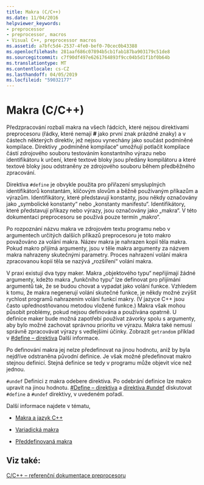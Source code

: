 ```yaml
---
title: Makra (C/C++)
ms.date: 11/04/2016
helpviewer_keywords:
- preprocessor
- preprocessor, macros
- Visual C++, preprocessor macros
ms.assetid: a7bfc5d4-2537-4fe0-bef0-70cec0b43388
ms.openlocfilehash: 281aaf686c07894b5cb1fab187ba903179c51de8
ms.sourcegitcommit: c7f90df497e6261764893f9cc04b5d1f1bf0b64b
ms.translationtype: MT
ms.contentlocale: cs-CZ
ms.lasthandoff: 04/05/2019
ms.locfileid: "59032177"
---
```

# <a name="macros-cc"></a>Makra (C/C++)
Předzpracování rozbalí makra na všech řádcích, které nejsou direktivami preprocesoru (řádky, které nemají **#** jako první znak prázdné znaky) a v částech některých direktiv, jež nejsou vynechány jako součást podmíněné kompilace. Direktivy „podmíněné kompilace“ umožňují potlačit kompilace částí zdrojového souboru testováním konstantního výrazu nebo identifikátoru k určení, které textové bloky jsou předány kompilátoru a které textové bloky jsou odstraněny ze zdrojového souboru během předběžného zpracování.

Direktiva `#define` je obvykle použita pro přiřazení smysluplných identifikátorů konstantám, klíčovým slovům a běžně používaným příkazům a výrazům. Identifikátory, které představují konstanty, jsou někdy označovány jako „symbolické konstanty“ nebo „konstanty manifestu“. Identifikátory, které představují příkazy nebo výrazy, jsou označovány jako „makra“. V této dokumentaci preprocesoru se používá pouze termín „makro“.

Po rozpoznání názvu makra ve zdrojovém textu programu nebo v argumentech určitých dalších příkazů preprocesoru je toto makro považováno za volání makra. Název makra je nahrazen kopií těla makra. Pokud makro přijímá argumenty, jsou v těle makra argumenty za názvem makra nahrazeny skutečnými parametry. Proces nahrazení volání makra zpracovanou kopií těla se nazývá „rozšíření“ volání makra.

V praxi existují dva typy maker. Makra „objektového typu“ nepřijímají žádné argumenty, kdežto makra „funkčního typu“ lze definovat pro přijímání argumentů tak, že se budou chovat a vypadat jako volání funkce. Vzhledem k tomu, že makra negenerují volání skutečné funkce, je někdy možné zvýšit rychlost programů nahrazením volání funkcí makry. (V jazyce C++ jsou často upřednostňovanou metodou vložené funkce.) Makra však mohou působit problémy, pokud nejsou definována a používána opatrně. U definice maker bude možná zapotřebí používat závorky spolu s argumenty, aby bylo možné zachovat správnou prioritu ve výrazu. Makra také nemusí správně zpracovávat výrazy s vedlejšími účinky. Zobrazit `getrandom` příklad v [#define – direktiva](../preprocessor/hash-define-directive-c-cpp.md) Další informace.

Po definování makra jej nelze předefinovat na jinou hodnotu, aniž by byla nejdříve odstraněna původní definice. Je však možné předefinovat makro stejnou definicí. Stejná definice se tedy v programu může objevit více než jednou.

`#undef` Definici z makra odebere direktiva. Po odebrání definice lze makro upravit na jinou hodnotu. [#Define – direktiva](../preprocessor/hash-define-directive-c-cpp.md) a [direktiva #undef](../preprocessor/hash-undef-directive-c-cpp.md) diskutovat `#define` a `#undef` direktivy, v uvedeném pořadí.

Další informace najdete v tématu,

- [Makra a jazyk C++](../preprocessor/macros-and-cpp.md)

- [Variadická makra](../preprocessor/variadic-macros.md)

- [Předdefinovaná makra](../preprocessor/predefined-macros.md)

## <a name="see-also"></a>Viz také:

[C/C++ – referenční dokumentace preprocesoru](../preprocessor/c-cpp-preprocessor-reference.md)